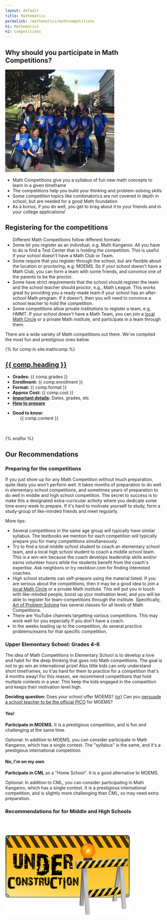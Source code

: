 ```yaml
---
layout: default
title: Mathematics
permalink: /mathematics/mathcompetitions
h1: Mathematics
h2: Competitions
---
```


<!--section50short style="height: 75px; padding-bottom:10px">
  <div class="tabinactive">
    <h2><a href="/stem/mathematics">Mathematics</a></h2>
  </div>
  <div class="tabactive">
    <h2>Math Competitions</h2>
  </div>
</section50short-->

<section50> 
<h2>Why should you participate in Math Competitions?</h2>
<img class="section50left" style="width:350px" src="/images/math/OurMathTeam.jpg">

<div class="section50right">
  <ul class="yes">
    <li>Math Competitions give you a syllabus of fun new math concepts to learn in a given timeframe</li>
    <li>The competitions help you build your thinking and problem-solving skills</li>
    <li>Some competition topics like combinatorics are not covered in depth in school, but are needed for a good Math foundation</li>
    <li>As a bonus, if you do well, you get to brag about it to your friends and in your college applications!</li>
  </ul>
 </div>
</section50>

<section50short> 
<h2>Registering for the competitions</h2>
<div style="text-align:left">
  <ul class="disc16l1"> Different Math Competitions follow different formats:
    <li>Some let you register as an individual, e.g. Math Kangaroo. All you have to do is find a Test Center that is holding the competition. This is useful if your school doesn't have a Math Club or Team. </li>
    <li>Some require that you register through the school, but are flexible about the location or proctoring, e.g. MOEMS. So if your school doesn't have a Math Club, you can form a team with some friends, and convince one of the parents to be the proctor.</li>
    <li>Some have strict requirements that the school should register the team and the school teacher should proctor, e.g., Math League. This works great by providing you a ready-made team if your school has an after-school Math program. If it doesn't, then you will need to convince a school teacher to hold the competition.</li>
    <li>Some competitions allow private institutions to register a team, e.g, HMMT. If your school doesn't have a Math Team, you can join a <a href="https://mathcircles.org/find-a-math-circle/" target="_blank">local Math Circle</a> or a private Math institute, and participate in a team through them.</li>
  </ul>
</div>
<p>There are a wide variety of Math competitions out there. We’ve compiled the most fun and prestigious ones below. </p>
</section50short>

{% for comp in site.mathcomp %}  
<section50 style="min-height: 150px;"> 
  <h2> <a href=" {{ comp.toplink }} " target="_blank">{{ comp.heading }} </a> </h2>

  <div class="section50left">
    <ul class="compl1">
    <li><b>Grades:</b> {{ comp.grades }} </li>
    <li><b>Enrollment:</b> {{ comp.enrollment }} </li>
    <li><b>Format:</b> {{ comp.format }} </li>
    <li><b>Approx Cost:</b> {{ comp.cost }} </li>
    <li><b><a href=" {{ comp.details }} " target="_blank">Important details</a>:</b> Dates, grades, etc</li>
    <li><b><a href=" {{ comp.prep }} " target="_blank">How to prepare</a></b></li>
    </ul>
  </div>

  <div class="section50right">
    <ul class="compl1">
    <li><b>Good to know:</b>
    <ul class="compl2">
      {{ comp.content }} 
    </ul> </li>
    </ul>
  </div>

</section50>
<br><br>
{% endfor %}

<!--section50short>
<h2>More competitions for Middle and High Schools</h2>
<img class="center" src="/images/ComingSoon.png" style="width:400px; padding-bottom:50px;">
</section50short>

<section50 style="min-height: 200px;">
  <h2>Our Recommendations</h2>

  <div class="section50left">
  <img style="width:200px" src="/images/stem/Maze.png">
  <div class="license">
   <a href="https://www.wannapik.com/vectors/5479" target="_blank">Image</a>
      <a href="https://creativecommons.org/licenses/by/3.0/" target="_blank">licensed</a> from Wannapik Studio
  </div>
  </div>
  <div class="section50right">
    <ul class="disc" style="padding-left:40px"> 
    <li>Are you lost in a maze of choices?</li>
    <li>No worries! We'll help you navigate</li>
    <li>Try the recommendations below to decide which competitions are right for <i>you</i></li>
    </ul>
  </div>
</section50-->

<section50> 
<div class="tabcenter">
  <h2>Our Recommendations</h2>
</div>
<section50short> 
<h3>Preparing for the competitions</h3>
<div style="text-align:left">
<p>If you just show up for any Math Competition without much preparation, quite likely you won't perform well. It takes months of preparation to do well in elementary school competitions, and sometimes years of preparation to do well in middle and high school competition. The secret to success is to make this a designated extra-curricular activity where you dedicate some time every week to prepare. If it's hard to motivate yourself to study, form a study-group of like-minded friends and meet regularly.
</p>
<p>More tips:</p>
  <ul class="disc16l1">
    <li>Several competitions in the same age group will typically have similar syllabus. The textbooks we mention for each competition will typically prepare you for many competitions simultaneously.</li>
    <li>Try to find a local middle school student to coach an elementary school team, and a local high school student to coach a middle school team. This is a win-win because the coach develops leadership skills and/or earns volunteer hours while the students benefit from the coach's expertise. Ask neighbors or try nextdoor.com for finding interested coaches.</li>
    <li>High school students can self-prepare using the material listed. If you are serious about the competitions, then it may be a good idea to join a <a href="https://mathcircles.org/find-a-math-circle/" target="_blank">local Math Circle</a> or a private Math institute. This will put you in touch with like-minded people, boost up your motivation level, and you will be able to register for team-competitions through the institute. Specifically, <a href="https://artofproblemsolving.com/" target="_blank">Art of Problem Solving</a> has several classes for all levels of Math Competitions.</li>
    <li> There are YouTube channels targetting various competitions. This may work well for you especially if you don't have a coach.</li>
    <li>In the weeks leading up to the competition, do several practice problems/exams for that specific competition.</li>
  </ul>
</div>
</section50short>

<h3>Upper Elementary School: Grades 4-6</h3>
<p>The idea of Math Competitions in Elementary School is to develop a love and habit for the deep thinking that goes into Math competitions. The goal is not to go win an international prize! Also little kids can only understand short timeframes, so it'as hard for them to practice for a competition that's 4 months away! For this reason, we recommend competitions that hold multiple contests in a year. This keep the kids engaged in the competition and keeps their motivation level high.</p>

<p><b>Deciding question:</b> Does your school offer MOEMS? (<u>or</u>) Can you <a href="#moems">persuade a school teacher to be the official PICO</a> for MOEMS?</p>

<div class="section50left"> 
<h4>Yes!</h4>
<p><b>Participate in MOEMS.</b> It is a prestigious competition, and is fun and challenging at the same time.</p>
<p>Optional: In addition to MOEMS, you can consider participate in Math Kangaroo, which has a single contest. The "syllabus" is the same, and it's a prestigious international competition.</p>
</div>

<div class="section50right"> 
<h4>No, I'm on my own</h4>
<p><b>Participate in CML</b> as a "Home School". It is a good alternative to MOEMS.</p>
<p>Optional: In addition to CML, you can consider participating in Math Kangaroo, which has a single contest. It is a prestigious international competition, and is slightly more challenging than CML, so may need extra preparation.</p>
</div>

</section50>

<section50>
<h3>Recommendations for for Middle and High Schools</h3>
  <img class="center" src="/images/ComingSoon.png" style="width:400px; padding-top:50px;">

</section50>